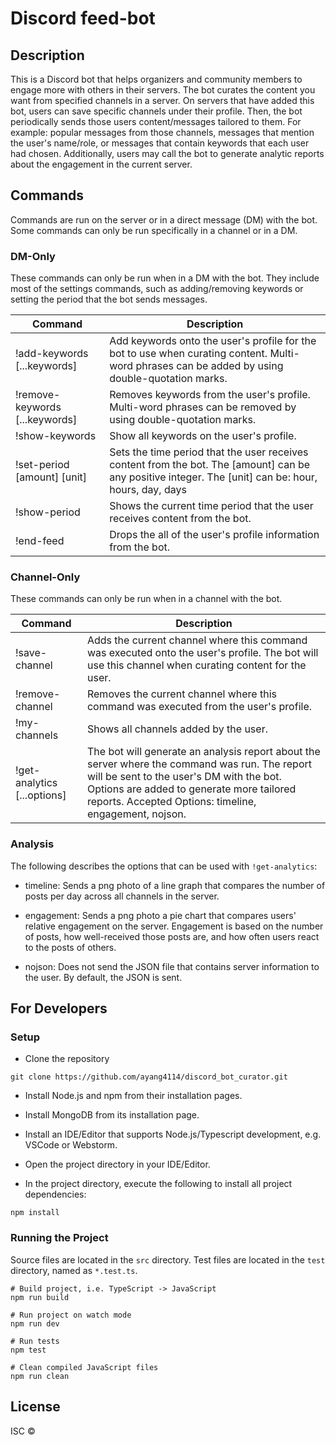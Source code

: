 # Discord feed-bot

## Description
This is a Discord bot that helps organizers and community members to engage more with others in their servers. The bot curates the content you want from specified channels in a server. On servers that have added this bot, users can save specific channels under their profile. Then, the bot periodically sends those users content/messages tailored to them. For example: popular messages from those channels, messages that mention the user's name/role, or messages that contain keywords that each user had chosen. Additionally, users may call the bot to generate analytic reports about the engagement in the current server.

## Commands

Commands are run on the server or in a direct message (DM) with the bot. Some commands can only be run specifically in a channel or in a DM.

### DM-Only

These commands can only be run when in a DM with the bot. They include most of the settings commands, such as adding/removing keywords or setting the period that the bot sends messages.

| Command                        | Description                                                                                                                                           |
|--------------------------------|-------------------------------------------------------------------------------------------------------------------------------------------------------|
| !add-keywords [...keywords]    | Add keywords onto the user's profile for the bot to use when curating content. Multi-word phrases can be added by using double-quotation marks.       |
| !remove-keywords [...keywords] | Removes keywords from the user's profile. Multi-word phrases can be removed by using double-quotation marks.                                            |
| !show-keywords                 | Show all keywords on the user's profile.                                                                                                              |
| !set-period [amount] [unit]    | Sets the time period that the user receives content from the bot. The [amount] can be any positive integer. The [unit] can be: hour, hours, day, days |
| !show-period                   | Shows the current time period that the user receives content from the bot.                                                                              |
| !end-feed                      | Drops the all of the user's profile information from the bot.                                                                                            |

### Channel-Only

These commands can only be run when in a channel with the bot.


| Command                     | Description                                                                                                                                                                                                                                      |
|-----------------------------|--------------------------------------------------------------------------------------------------------------------------------------------------------------------------------------------------------------------------------------------------|
| !save-channel               | Adds the current channel where this command was executed onto the user's profile. The bot will use this channel when curating content for the user.                                                                                              |
| !remove-channel             | Removes the current channel where this command was executed from the user's profile.                                                                                                                                                             |
| !my-channels                | Shows all channels added by the user.                                                                                                                                                                                                            |
| !get-analytics [...options] | The bot will generate an analysis report about the server where the command was run. The report will be sent to the user's DM with the bot. Options are added to generate more tailored reports. Accepted Options: timeline, engagement, nojson. |



### Analysis

The following describes the options that can be used with `!get-analytics`:

- timeline: Sends a png photo of a line graph that compares the number of posts per day across all channels in the server.

- engagement: Sends a png photo a pie chart that compares users' relative engagement on the server. Engagement is based on the number of posts, how well-received those posts are, and how often users react to the posts of others.

- nojson: Does not send the JSON file that contains server information to the user. By default, the JSON is sent.


## For Developers

### Setup

- Clone the repository
```shell script
git clone https://github.com/ayang4114/discord_bot_curator.git
```

- Install Node.js and npm from their installation pages.

- Install MongoDB from its installation page.

- Install an IDE/Editor that supports Node.js/Typescript development, e.g. VSCode or Webstorm.

- Open the project directory in your IDE/Editor.

- In the project directory, execute the following to install all project dependencies:

```shell script
npm install
```

### Running the Project

Source files are located in the `src` directory. Test files are located in the `test` directory, named as `*.test.ts`.

```shell script
# Build project, i.e. TypeScript -> JavaScript
npm run build

# Run project on watch mode
npm run dev

# Run tests
npm test

# Clean compiled JavaScript files
npm run clean
```


## License

ISC © 
